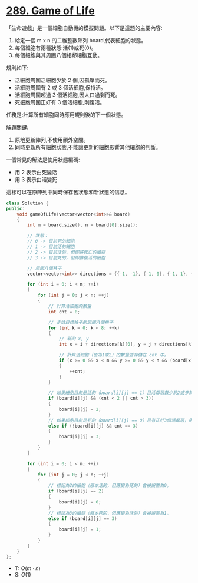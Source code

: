 # [289\. Game of Life](https://leetcode.com/problems/game-of-life/)

「生命遊戲」是一個細胞自動機的模擬問題。以下是這題的主要內容:

1. 給定一個 m x n 的二維整數陣列 board,代表細胞的狀態。
2. 每個細胞有兩種狀態:活(1)或死(0)。
3. 每個細胞與其周圍八個相鄰細胞互動。

規則如下:

- 活細胞周圍活細胞少於 2 個,因孤單而死。
- 活細胞周圍有 2 或 3 個活細胞,保持活。
- 活細胞周圍超過 3 個活細胞,因人口過剩而死。
- 死細胞周圍正好有 3 個活細胞,則復活。

任務是:計算所有細胞同時應用規則後的下一個狀態。

解題關鍵:

1. 原地更新陣列,不使用額外空間。
2. 同時更新所有細胞狀態,不能讓更新的細胞影響其他細胞的判斷。

一個常見的解法是使用狀態編碼:

- 用 2 表示由死變活
- 用 3 表示由活變死

這樣可以在原陣列中同時保存舊狀態和新狀態的信息。

```cpp
class Solution {
public:
    void gameOfLife(vector<vector<int>>& board)
    {
        int m = board.size(), n = board[0].size();

        // 狀態：
        // 0 -> 目前死的細胞
        // 1 -> 目前活的細胞
        // 2 -> 目前活的，但即將死亡的細胞
        // 3 -> 目前死的，但即將復活的細胞

        // 周圍八個格子
        vector<vector<int>> directions = {{-1, -1}, {-1, 0}, {-1, 1}, {0, 1}, {1, 1}, {1, 0}, {1, -1}, {0, -1}};

        for (int i = 0; i < m; ++i)
        {
            for (int j = 0; j < n; ++j)
            {
                // 計算活細胞的數量
                int cnt = 0;

                // 走訪目標格子的周圍八個格子
                for (int k = 0; k < 8; ++k)
                {
                    // 新的 x, y
                    int x = i + directions[k][0], y = j + directions[k][1];

                    // 計算活細胞（值為1或2）的數量並存儲在 cnt 中。
                    if (x >= 0 && x < m && y >= 0 && y < n && (board[x][y] == 1 || board[x][y] == 2))
                    {
                        ++cnt;
                    }
                }

                // 如果細胞目前是活的（board[i][j] == 1）且活鄰居數少於2或多於3，則該細胞將變為死（標記為2）。
                if (board[i][j] && (cnt < 2 || cnt > 3))
                {
                    board[i][j] = 2;
                }
                // 如果細胞目前是死的（board[i][j] == 0）且有正好3個活鄰居，則該細胞將變為活（標記為3）。
                else if (!board[i][j] && cnt == 3)
                {
                    board[i][j] = 3;
                }
            }
        }

        for (int i = 0; i < m; ++i)
        {
            for (int j = 0; j < n; ++j)
            {
                // 標記為2的細胞（原本活的，但應變為死的）會被設置為0。
                if (board[i][j] == 2)
                {
                    board[i][j] = 0;
                }
                // 標記為3的細胞（原本死的，但應變為活的）會被設置為1。
                else if (board[i][j] == 3)
                {
                    board[i][j] = 1;
                }
            }
        }
    }
};
```

- T: $O(m \cdot n)$
- S: $O(1)$
